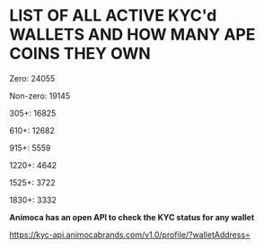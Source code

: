 # LIST OF ALL ACTIVE KYC'd WALLETS AND HOW MANY APE COINS THEY OWN

Zero: 24055

Non-zero: 19145

305+: 16825

610+: 12682

915+: 5559

1220+: 4642

1525+: 3722

1830+: 3332

**Animoca has an open API to check the KYC status for any wallet**

https://kyc-api.animocabrands.com/v1.0/profile/?walletAddress=